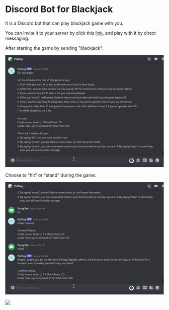 # Discord Bot for Blackjack

It is a Discord bot that can play blackjack game with you.

You can invite it to your server by click this [link], and play with it by direct messaging.

[link]: https://discord.com/api/oauth2/authorize?client_id=1138746375639683122&permissions=0&scope=bot

After starting the game by sending "blackjack":

![Alt text](assets/111.png) 

Choose to "hit" or "stand" during the game:

![Alt text](assets/498.png)

![](assets/blackjack-discord-bot.gif)